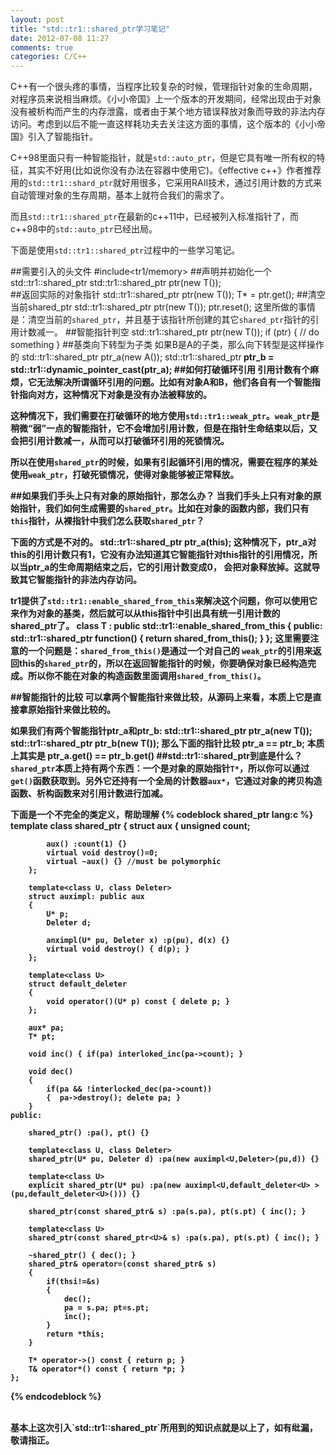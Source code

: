 ```yaml
---
layout: post
title: "std::tr1::shared_ptr学习笔记"
date: 2012-07-08 11:27
comments: true
categories: C/C++
---
```


C++有一个很头疼的事情，当程序比较复杂的时候，管理指针对象的生命周期，对程序员来说相当麻烦。《小小帝国》上一个版本的开发期间，经常出现由于对象没有被析构而产生的内存泄露，或者由于某个地方错误释放对象而导致的非法内存访问。考虑到以后不能一直这样耗功夫去关注这方面的事情，这个版本的《小小帝国》引入了智能指针。

C++98里面只有一种智能指针，就是`std::auto_ptr`，但是它具有唯一所有权的特征，其实不好用(比如说你没有办法在容器中使用它)。《effective c++》作者推荐用的`std::tr1::shard_ptr`就好用很多，它采用RAII技术，通过引用计数的方式来自动管理对象的生存周期，基本上就符合我们的需求了。

而且`std::tr1::shared_ptr`在最新的c++11中，已经被列入标准指针了，而c++98中的`std::auto_ptr`已经出局。

下面是使用`std::tr1::shared_ptr`过程中的一些学习笔记。

<!-- more -->

##需要引入的头文件
	#include<tr1/memory>
##声明并初始化一个std::tr1::shared_ptr
	std::tr1::shared_ptr<T> ptr(new T());  
##返回实际的对象指针
	std::tr1::shared_ptr<T> ptr(new T());
	T* = ptr.get();
##清空当前shared_ptr
	std::tr1::shared_ptr<T> ptr(new T());
	ptr.reset();
这里所做的事情是：清空当前的`shared_ptr`，并且基于该指针所创建的其它`shared_ptr`指针的引用计数减一。
##智能指针判空
	std::tr1::shared_ptr<T> ptr(new T());
	if (ptr) {
		// do something
	}
##基类向下转型为子类
如果B是A的子类，那么向下转型是这样操作的
	std::tr1::shared_ptr<A> ptr_a(new A());
	std::tr1::shared_ptr<B> ptr_b = std::tr1::dynamic_pointer_cast<B>(ptr_a);
##如何打破循环引用
引用计数有个麻烦，它无法解决所谓循环引用的问题。比如有对象A和B，他们各自有一个智能指针指向对方，这种情况下对象是没有办法被释放的。

这种情况下，我们需要在打破循环的地方使用`std::tr1::weak_ptr`。`weak_ptr`是稍微“弱”一点的智能指针，它不会增加引用计数，但是在指针生命结束以后，又会把引用计数减一，从而可以打破循环引用的死锁情况。

所以在使用`shared_ptr`的时候，如果有引起循环引用的情况，需要在程序的某处使用`weak_ptr`，打破死锁情况，使得对象能够被正常释放。

##如果我们手头上只有对象的原始指针，那怎么办？
当我们手头上只有对象的原始指针，我们如何生成需要的`shared_ptr`。比如在对象的函数内部，我们只有`this`指针，从裸指针中我们怎么获取`shared_ptr`？

下面的方式是不对的。
	std::tr1::shared_ptr<T> ptr_a(this);
这种情况下，ptr_a对this的引用计数只有1，它没有办法知道其它智能指针对this指针的引用情况，所以当ptr_a的生命周期结束之后，它的引用计数变成0， 会把对象释放掉。这就导致其它智能指针的非法内存访问。

tr1提供了`std::tr1::enable_shared_from_this`来解决这个问题，你可以使用它来作为对象的基类，然后就可以从this指针中引出具有统一引用计数的shared_ptr了。
	class T : public std::tr1::enable_shared_from_this<T> 
	{ 
	public: 
  		std::tr1::shared_ptr<T> function() { 
    		return shared_from_this(); 
  		} 
	}; 
这里需要注意的一个问题是：`shared_from_this()`是通过一个对自己的 `weak_ptr`的引用来返回this的`shared_ptr`的，所以在返回智能指针的时候，你要确保对象已经构造完成。所以你不能在对象的构造函数里面调用`shared_from_this()`。

##智能指针的比较
可以拿两个智能指针来做比较，从源码上来看，本质上它是直接拿原始指针来做比较的。

如果我们有两个智能指针ptr_a和ptr_b:
	std::tr1::shared_ptr<T> ptr_a(new T());
	std::tr1::shared_ptr<T> ptr_b(new T());
那么下面的指针比较
	ptr_a == ptr_b;
本质上其实是
	ptr_a.get() == ptr_b.get()
##std::tr1::shared_ptr到底是什么？ 
`shared_ptr`本质上持有两个东西：一个是对象的原始指针`T*`，所以你可以通过`get()`函数获取到。另外它还持有一个全局的计数器`aux*`，它通过对象的拷贝构造函数、析构函数来对引用计数进行加减。

下面是一个不完全的类定义，帮助理解
{% codeblock shared_ptr lang:c %}
	template<class T>
	class shared_ptr
	{
    	struct aux
    	{
        	unsigned count;

        	aux() :count(1) {}
        	virtual void destroy()=0;
        	virtual ~aux() {} //must be polymorphic
    	};

    	template<class U, class Deleter>
    	struct auximpl: public aux
    	{
        	U* p;
        	Deleter d;

        	anximpl(U* pu, Deleter x) :p(pu), d(x) {}
        	virtual void destroy() { d(p); } 
    	};
    
    	template<class U>
    	struct default_deleter
    	{
        	void operator()(U* p) const { delete p; }
    	};

    	aux* pa;
    	T* pt;

    	void inc() { if(pa) interloked_inc(pa->count); }

    	void dec() 
    	{ 
        	if(pa && !interlocked_dec(pa->count)) 
        	{  pa->destroy(); delete pa; }
    	}
    public:

    	shared_ptr() :pa(), pt() {}

    	template<class U, class Deleter>
    	shared_ptr(U* pu, Deleter d) :pa(new auximpl<U,Deleter>(pu,d)) {}

    	template<class U>
    	explicit shared_ptr(U* pu) :pa(new auximpl<U,default_deleter<U> >(pu,default_deleter<U>())) {}

    	shared_ptr(const shared_ptr& s) :pa(s.pa), pt(s.pt) { inc(); }

    	template<class U>
    	shared_ptr(const shared_ptr<U>& s) :pa(s.pa), pt(s.pt) { inc(); }

    	~shared_ptr() { dec(); }
		shared_ptr& operator=(const shared_ptr& s)
    	{
        	if(thsi!=&s)
        	{
            	dec();
            	pa = s.pa; pt=s.pt;
            	inc();
        	}        
        	return *this;
    	}

    	T* operator->() const { return p; }
    	T& operator*() const { return *p; }
	};
{% endcodeblock %}	

<br/>
基本上这次引入`std::tr1::shared_ptr`所用到的知识点就是以上了，如有纰漏，敬请指正。